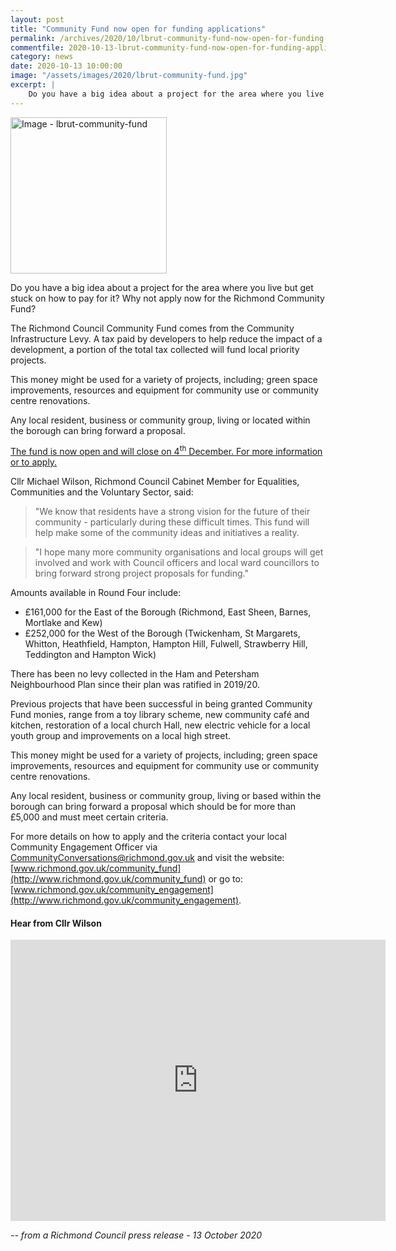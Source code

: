```yaml
---
layout: post
title: "Community Fund now open for funding applications"
permalink: /archives/2020/10/lbrut-community-fund-now-open-for-funding-applications.html
commentfile: 2020-10-13-lbrut-community-fund-now-open-for-funding-applications
category: news
date: 2020-10-13 10:00:00
image: "/assets/images/2020/lbrut-community-fund.jpg"
excerpt: |
    Do you have a big idea about a project for the area where you live but get stuck on how to pay for it? Why not apply now for the Richmond Community Fund?
---
```

<a href="/assets/images/2020/lbrut-community-fund.jpg" title="Click for a larger image"><img src="/assets/images/2020/lbrut-community-fund-thumb.jpg" width="250" alt="Image - lbrut-community-fund"  class="photo"/></a>

Do you have a big idea about a project for the area where you live but get stuck on how to pay for it? Why not apply now for the Richmond Community Fund?

The Richmond Council Community Fund comes from the Community Infrastructure Levy. A tax paid by developers to help reduce the impact of a development, a portion of the total tax collected will fund local priority projects.

This money might be used for a variety of projects, including; green space improvements, resources and equipment for community use or community centre renovations.

Any local resident, business or community group, living or located within the borough can bring forward a proposal.

[The fund is now open and will close on 4<sup>th</sup> December. For more information or to apply.](http://www.richmond.gov.uk/community_fund)

Cllr Michael Wilson, Richmond Council Cabinet Member for Equalities, Communities and the Voluntary Sector, said:

> "We know that residents have a strong vision for the future of their community - particularly during these difficult times. This fund will help make some of the community ideas and initiatives a reality.

> "I hope many more community organisations and local groups will get involved and work with Council officers and local ward councillors to bring forward strong project proposals for funding."

Amounts available in Round Four include:

- &pound;161,000 for the East of the Borough (Richmond, East Sheen, Barnes, Mortlake and Kew)
- &pound;252,000 for the West of the Borough (Twickenham, St Margarets, Whitton, Heathfield, Hampton, Hampton Hill, Fulwell, Strawberry Hill, Teddington and Hampton Wick)

There has been no levy collected in the Ham and Petersham Neighbourhood Plan since their plan was ratified in 2019/20.

Previous projects that have been successful in being granted Community Fund monies, range from a toy library scheme, new community caf&#233; and kitchen, restoration of a local church Hall, new electric vehicle for a local youth group and improvements on a local high street.

This money might be used for a variety of projects, including; green space improvements, resources and equipment for community use or community centre renovations.

Any local resident, business or community group, living or based within the borough can bring forward a proposal which should be for more than &pound;5,000 and must meet certain criteria.

For more details on how to apply and the criteria contact your local Community Engagement Officer via   [CommunityConversations@richmond.gov.uk](mailto:CommunityConversations@richmond.gov.uk)  and visit the website: [www.richmond.gov.uk/community_fund](http://www.richmond.gov.uk/community_fund) or go to: [www.richmond.gov.uk/community_engagement](http://www.richmond.gov.uk/community_engagement).

<div class="box" markdown="1">

#### Hear from Cllr Wilson

<iframe width="600" height="450" src="https://www.youtube-nocookie.com/embed/IrRgQo0-Xqg?rel=0" frameborder="0" allowfullscreen></iframe>

</div>


<cite>-- from a Richmond Council press release - 13 October 2020</cite>
